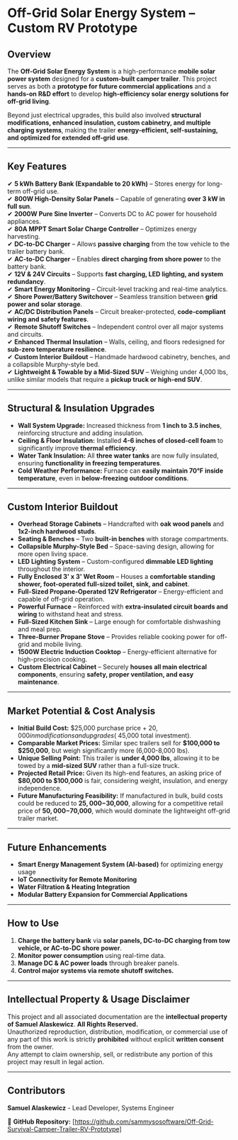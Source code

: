 # Off-Grid Solar Energy System – Custom RV Prototype

## Overview

The **Off-Grid Solar Energy System** is a high-performance **mobile solar power system** designed for a **custom-built camper trailer**. This project serves as both a **prototype for future commercial applications** and a **hands-on R&D effort** to develop **high-efficiency solar energy solutions for off-grid living**.

Beyond just electrical upgrades, this build also involved **structural modifications, enhanced insulation, custom cabinetry, and multiple charging systems**, making the trailer **energy-efficient, self-sustaining, and optimized for extended off-grid use**.

---

## **Key Features**
✔ **5 kWh Battery Bank (Expandable to 20 kWh)** – Stores energy for long-term off-grid use.  
✔ **800W High-Density Solar Panels** – Capable of generating **over 3 kW in full sun**.  
✔ **2000W Pure Sine Inverter** – Converts DC to AC power for household appliances.  
✔ **80A MPPT Smart Solar Charge Controller** – Optimizes energy harvesting.  
✔ **DC-to-DC Charger** – Allows **passive charging** from the tow vehicle to the trailer battery bank.  
✔ **AC-to-DC Charger** – Enables **direct charging from shore power** to the battery bank.  
✔ **12V & 24V Circuits** – Supports **fast charging, LED lighting, and system redundancy**.  
✔ **Smart Energy Monitoring** – Circuit-level tracking and real-time analytics.  
✔ **Shore Power/Battery Switchover** – Seamless transition between **grid power and solar storage**.  
✔ **AC/DC Distribution Panels** – Circuit breaker-protected, **code-compliant wiring and safety features**.  
✔ **Remote Shutoff Switches** – Independent control over all major systems and circuits.  
✔ **Enhanced Thermal Insulation** – Walls, ceiling, and floors redesigned for **sub-zero temperature resilience**.  
✔ **Custom Interior Buildout** – Handmade hardwood cabinetry, benches, and a collapsible Murphy-style bed.  
✔ **Lightweight & Towable by a Mid-Sized SUV** – Weighing under 4,000 lbs, unlike similar models that require a **pickup truck or high-end SUV**.

---

## **Structural & Insulation Upgrades**
- **Wall System Upgrade:** Increased thickness from **1 inch to 3.5 inches**, reinforcing structure and adding insulation.  
- **Ceiling & Floor Insulation:** Installed **4-6 inches of closed-cell foam** to significantly improve **thermal efficiency**.  
- **Water Tank Insulation:** All **three water tanks** are now fully insulated, ensuring **functionality in freezing temperatures**.  
- **Cold Weather Performance:** Furnace can **easily maintain 70°F inside temperature**, even in **below-freezing outdoor conditions**.  

---

## **Custom Interior Buildout**
- **Overhead Storage Cabinets** – Handcrafted with **oak wood panels** and **1x2-inch hardwood studs**.  
- **Seating & Benches** – Two **built-in benches** with storage compartments.  
- **Collapsible Murphy-Style Bed** – Space-saving design, allowing for more open living space.  
- **LED Lighting System** – Custom-configured **dimmable LED lighting** throughout the interior.  
- **Fully Enclosed 3' x 3' Wet Room** – Houses a **comfortable standing shower, foot-operated full-sized toilet, sink, and cabinet**.  
- **Full-Sized Propane-Operated 12V Refrigerator** – Energy-efficient and capable of off-grid operation.  
- **Powerful Furnace** – Reinforced with **extra-insulated circuit boards and wiring** to withstand heat and stress.  
- **Full-Sized Kitchen Sink** – Large enough for comfortable dishwashing and meal prep.  
- **Three-Burner Propane Stove** – Provides reliable cooking power for off-grid and mobile living.  
- **1500W Electric Induction Cooktop** – Energy-efficient alternative for high-precision cooking.  
- **Custom Electrical Cabinet** – Securely **houses all main electrical components**, ensuring **safety, proper ventilation, and easy maintenance**.  

---

## **Market Potential & Cost Analysis**
- **Initial Build Cost:** $25,000 purchase price + $20,000 in modifications and upgrades (~$45,000 total investment).  
- **Comparable Market Prices:** Similar spec trailers sell for **$100,000 to $250,000**, but weigh significantly more (6,000-8,000 lbs).  
- **Unique Selling Point:** This trailer is **under 4,000 lbs**, allowing it to be towed by a **mid-sized SUV** rather than a full-size truck.  
- **Projected Retail Price:** Given its high-end features, an asking price of **$80,000 to $100,000** is fair, considering weight, insulation, and energy independence.  
- **Future Manufacturing Feasibility:** If manufactured in bulk, build costs could be reduced to **$25,000-$30,000**, allowing for a competitive retail price of **$50,000-$70,000**, which would dominate the lightweight off-grid trailer market.  

---

## **Future Enhancements**
- **Smart Energy Management System (AI-based)** for optimizing energy usage  
- **IoT Connectivity for Remote Monitoring**  
- **Water Filtration & Heating Integration**  
- **Modular Battery Expansion for Commercial Applications**  

---

## **How to Use**
1. **Charge the battery bank** via **solar panels, DC-to-DC charging from tow vehicle, or AC-to-DC shore power**.  
2. **Monitor power consumption** using real-time data.  
3. **Manage DC & AC power loads** through breaker panels.  
4. **Control major systems via remote shutoff switches.**  

---

## **Intellectual Property & Usage Disclaimer**
This project and all associated documentation are the **intellectual property of Samuel Alaskewicz**. **All Rights Reserved.**  
Unauthorized reproduction, distribution, modification, or commercial use of any part of this work is strictly **prohibited** without explicit **written consent** from the owner.  
Any attempt to claim ownership, sell, or redistribute any portion of this project may result in legal action.

---

## **Contributors**
**Samuel Alaskewicz** - Lead Developer, Systems Engineer  

📌 **GitHub Repository:** [https://github.com/sammysosoftware/Off-Grid-Survival-Camper-Trailer-RV-Prototype] 
